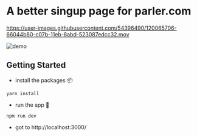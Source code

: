 # A better singup page for parler.com

https://user-images.githubusercontent.com/54396490/120065706-66044b80-c07b-11eb-8abd-523087edcc32.mov

![demo](https://user-images.githubusercontent.com/54396490/120065893-60f3cc00-c07c-11eb-8a20-3590f5c6ba82.png)


## Getting Started
- install the packages 📦
```
yarn install
```
- run the app 🏃
```
npm run dev
```
- got to http://localhost:3000/

